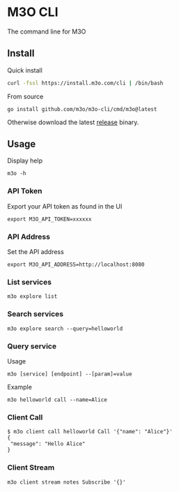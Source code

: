 # M3O CLI

The command line for M3O

## Install

Quick install

```sh
curl -fssl https://install.m3o.com/cli | /bin/bash
```

From source

```
go install github.com/m3o/m3o-cli/cmd/m3o@latest
```

Otherwise download the latest [release](https://github.com/m3o/m3o-cli/releases/latest) binary.

## Usage

Display help

```
m3o -h
```

### API Token

Export your API token as found in the UI

```
export M3O_API_TOKEN=xxxxxx
```

### API Address

Set the API address

```
export M3O_API_ADDRESS=http://localhost:8080
```

### List services

```
m3o explore list
```

### Search services

```
m3o explore search --query=helloworld
```

### Query service

Usage

```
m3o [service] [endpoint] --[param]=value
```

Example
```
m3o helloworld call --name=Alice
```

### Client Call

```
$ m3o client call helloworld Call '{"name": "Alice"}'
{
 "message": "Hello Alice"
}
```

### Client Stream

```
m3o client stream notes Subscribe '{}'
```


